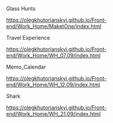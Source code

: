 Glass Hunts

https://olegkhutorianskyi.github.io/Front-end/Work_Home/MaketOne/index.html

Travel Experience

https://olegkhutorianskyi.github.io/Front-end/Work_Home/WH_07.09/index.html

Memo_Calendar

https://olegkhutorianskyi.github.io/Front-end/Work_Home/WH_12.09/index.html

Shark

https://olegkhutorianskyi.github.io/Front-end/Work_Home/WH_21.09/index.html
